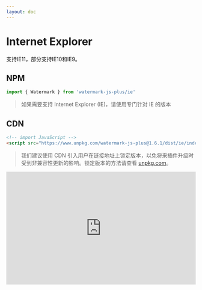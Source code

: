 ```yaml
---
layout: doc
---
```


<el-backtop></el-backtop>

# Internet Explorer
支持IE11，部分支持IE10和IE9。

## NPM
```ts
import { Watermark } from 'watermark-js-plus/ie'
```

> 如果需要支持 Internet Explorer (IE)，请使用专门针对 IE 的版本


## CDN
```html
<!-- import JavaScript -->
<script src="https://www.unpkg.com/watermark-js-plus@1.6.1/dist/ie/index.iife.min.js"></script>
```

> 我们建议使用 CDN 引入用户在链接地址上锁定版本，以免将来插件升级时受到非兼容性更新的影响。锁定版本的方法请查看 [unpkg.com](https://unpkg.com/)。

<iframe height="300" style="width: 100%;" scrolling="no" title="Untitled" src="https://codepen.io/sunzhenxuan/embed/JjQMryG?default-tab=html&theme-id=light" frameborder="no" loading="lazy" allowtransparency="true" allowfullscreen="true">
  See the Pen <a href="https://codepen.io/sunzhenxuan/pen/JjQMryG">
  Untitled</a> by zhensherlock (<a href="https://codepen.io/sunzhenxuan">@sunzhenxuan</a>)
  on <a href="https://codepen.io">CodePen</a>.
</iframe>
